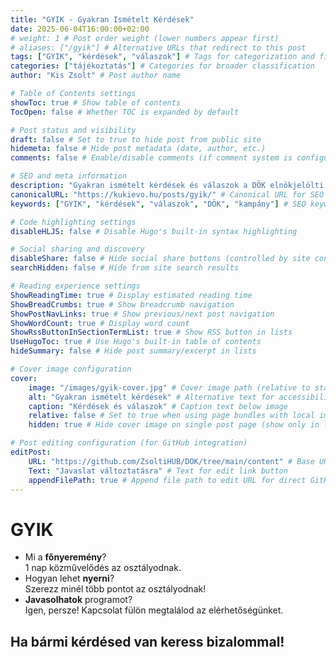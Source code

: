 ```yaml
---
title: "GYIK - Gyakran Ismételt Kérdések"
date: 2025-06-04T16:00:00+02:00
# weight: 1 # Post order weight (lower numbers appear first)
# aliases: ["/gyik"] # Alternative URLs that redirect to this post
tags: ["GYIK", "kérdések", "válaszok"] # Tags for categorization and filtering
categories: ["tájékoztatás"] # Categories for broader classification
author: "Kis Zsolt" # Post author name

# Table of Contents settings
showToc: true # Show table of contents
TocOpen: false # Whether TOC is expanded by default

# Post status and visibility
draft: false # Set to true to hide post from public site
hidemeta: false # Hide post metadata (date, author, etc.)
comments: false # Enable/disable comments (if comment system is configured)

# SEO and meta information
description: "Gyakran ismételt kérdések és válaszok a DÖK elnökjelölti kampányommal kapcsolatban."
canonicalURL: "https://kukievo.hu/posts/gyik/" # Canonical URL for SEO
keywords: ["GYIK", "kérdések", "válaszok", "DÖK", "kampány"] # SEO keywords

# Code highlighting settings
disableHLJS: false # Disable Hugo's built-in syntax highlighting

# Social sharing and discovery
disableShare: false # Hide social share buttons (controlled by site config ShowShareButtons)
searchHidden: false # Hide from site search results

# Reading experience settings
ShowReadingTime: true # Display estimated reading time
ShowBreadCrumbs: true # Show breadcrumb navigation
ShowPostNavLinks: true # Show previous/next post navigation
ShowWordCount: true # Display word count
ShowRssButtonInSectionTermList: true # Show RSS button in lists
UseHugoToc: true # Use Hugo's built-in table of contents
hideSummary: false # Hide post summary/excerpt in lists

# Cover image configuration
cover:
    image: "/images/gyik-cover.jpg" # Cover image path (relative to static folder)
    alt: "Gyakran ismételt kérdések" # Alternative text for accessibility
    caption: "Kérdések és válaszok" # Caption text below image
    relative: false # Set to true when using page bundles with local images
    hidden: true # Hide cover image on single post page (show only in lists)

# Post editing configuration (for GitHub integration)
editPost:
    URL: "https://github.com/ZsoltiHUB/DOK/tree/main/content" # Base URL for edit links
    Text: "Javaslat változtatásra" # Text for edit link button
    appendFilePath: true # Append file path to edit URL for direct GitHub editing
---
```


# GYIK
- Mi a **főnyeremény**?  
1 nap közművelődés az osztályodnak.  
- Hogyan lehet **nyerni**?  
Szerezz minél több pontot az osztályodnak!  
- **Javasolhatok** programot?  
Igen, persze! Kapcsolat fülön megtalálod az elérhetőségünket.


## Ha bármi kérdésed van keress bizalommal!